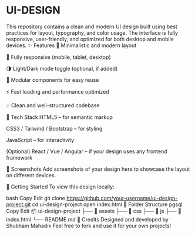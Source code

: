 # UI-DESIGN
This repository contains a clean and modern UI design built using best practices for layout, typography, and color usage. The interface is fully responsive, user-friendly, and optimized for both desktop and mobile devices.
✨ Features
🎨 Minimalistic and modern layout

📱 Fully responsive (mobile, tablet, desktop)

🌗 Light/Dark mode toggle (optional, if added)

🧩 Modular components for easy reuse

⚡ Fast loading and performance optimized

💡 Clean and well-structured codebase

🔧 Tech Stack
HTML5 – for semantic markup

CSS3 / Tailwind / Bootstrap – for styling

JavaScript – for interactivity

(Optional) React / Vue / Angular – if your design uses any frontend framework

📸 Screenshots
Add screenshots of your design here to showcase the layout on different devices.

🚀 Getting Started
To view this design locally:

bash
Copy
Edit
git clone https://github.com/your-username/ui-design-project.git
cd ui-design-project
open index.html
📁 Folder Structure
pgsql
Copy
Edit
📦 ui-design-project
├── 📁 assets
├── 📁 css
├── 📁 js
├── 📄 index.html
└── README.md
🙌 Credits
Designed and developed by Shubham Mahadik
Feel free to fork and use it for your own projects!
